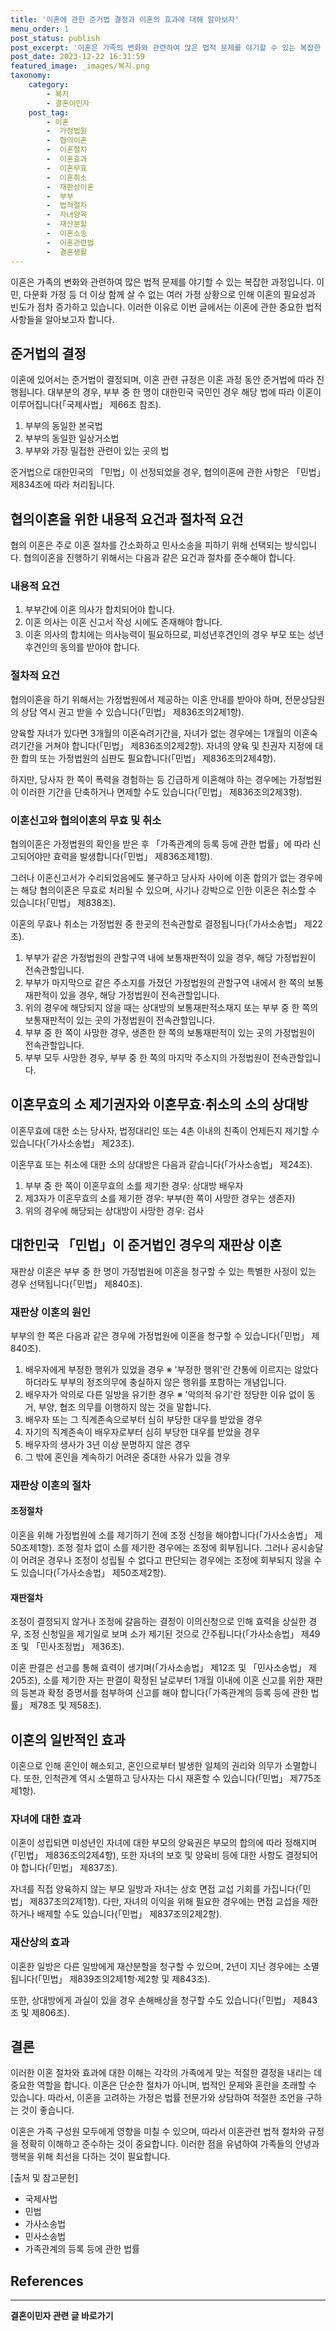 ```yaml
---
title: '이혼에 관한 준거법 결정과 이혼의 효과에 대해 알아보자'
menu_order: 1
post_status: publish
post_excerpt: '이혼은 가족의 변화와 관련하여 많은 법적 문제를 야기할 수 있는 복잡한 과정입니다. 이민, 다문화 가정 등 더 이상 함께 살 수 없는 여러 가정 상황으로 인해 이혼의 필요성과 빈도가 점차 증가하고 있습니다. 이러한 이유로 이번 글에서는 이혼에 관한 중요한 법적 사항들을 알아보고자 합니다.'
post_date: 2023-12-22 16:31:59
featured_image: _images/복지.png
taxonomy:
    category:
        - 복지
        - 결혼이민자
    post_tag:
        - 이혼
        -  가정법원
        -  협의이혼
        -  이혼절차
        -  이혼효과
        -  이혼무효
        -  이혼취소
        -  재판상이혼
        -  부부
        -  법적절차
        -  자녀양육
        -  재산분할
        -  이혼소송
        -  이혼관련법
        -  결혼생활
---
```



이혼은 가족의 변화와 관련하여 많은 법적 문제를 야기할 수 있는 복잡한 과정입니다. 이민, 다문화 가정 등 더 이상 함께 살 수 없는 여러 가정 상황으로 인해 이혼의 필요성과 빈도가 점차 증가하고 있습니다. 이러한 이유로 이번 글에서는 이혼에 관한 중요한 법적 사항들을 알아보고자 합니다.

## 준거법의 결정

이혼에 있어서는 준거법이 결정되며, 이혼 관련 규정은 이혼 과정 동안 준거법에 따라 진행됩니다. 대부분의 경우, 부부 중 한 명이 대한민국 국민인 경우 해당 법에 따라 이혼이 이루어집니다(「국제사법」 제66조 참조).

1. 부부의 동일한 본국법
2. 부부의 동일한 일상거소법
3. 부부와 가장 밀접한 관련이 있는 곳의 법

준거법으로 대한민국의 「민법」이 선정되었을 경우, 협의이혼에 관한 사항은 「민법」 제834조에 따라 처리됩니다.


## 협의이혼을 위한 내용적 요건과 절차적 요건

협의 이혼은 주로 이혼 절차를 간소화하고 민사소송을 피하기 위해 선택되는 방식입니다. 협의이혼을 진행하기 위해서는 다음과 같은 요건과 절차를 준수해야 합니다.

### 내용적 요건

1. 부부간에 이혼 의사가 합치되어야 합니다.
2. 이혼 의사는 이혼 신고서 작성 시에도 존재해야 합니다.
3. 이혼 의사의 합치에는 의사능력이 필요하므로, 피성년후견인의 경우 부모 또는 성년후견인의 동의를 받아야 합니다.

### 절차적 요건

협의이혼을 하기 위해서는 가정법원에서 제공하는 이혼 안내를 받아야 하며, 전문상담원의 상담 역시 권고 받을 수 있습니다(「민법」 제836조의2제1항).

양육할 자녀가 있다면 3개월의 이혼숙려기간을, 자녀가 없는 경우에는 1개월의 이혼숙려기간을 거쳐야 합니다(「민법」 제836조의2제2항). 자녀의 양육 및 친권자 지정에 대한 합의 또는 가정법원의 심판도 필요합니다(「민법」 제836조의2제4항).

하지만, 당사자 한 쪽이 폭력을 경험하는 등 긴급하게 이혼해야 하는 경우에는 가정법원이 이러한 기간을 단축하거나 면제할 수도 있습니다(「민법」 제836조의2제3항).

### 이혼신고와 협의이혼의 무효 및 취소

협의이혼은 가정법원의 확인을 받은 후 「가족관계의 등록 등에 관한 법률」에 따라 신고되어야만 효력을 발생합니다(「민법」 제836조제1항).

그러나 이혼신고서가 수리되었음에도 불구하고 당사자 사이에 이혼 합의가 없는 경우에는 해당 협의이혼은 무효로 처리될 수 있으며, 사기나 강박으로 인한 이혼은 취소할 수 있습니다(「민법」 제838조).

이혼의 무효나 취소는 가정법원 중 한곳의 전속관할로 결정됩니다(「가사소송법」 제22조).

1. 부부가 같은 가정법원의 관할구역 내에 보통재판적이 있을 경우, 해당 가정법원이 전속관할입니다.
2. 부부가 마지막으로 같은 주소지를 가졌던 가정법원의 관할구역 내에서 한 쪽의 보통재판적이 있을 경우, 해당 가정법원이 전속관할입니다.
3. 위의 경우에 해당되지 않을 때는 상대방의 보통재판적소재지 또는 부부 중 한 쪽의 보통재판적이 있는 곳의 가정법원이 전속관할입니다.
4. 부부 중 한 쪽이 사망한 경우, 생존한 한 쪽의 보통재판적이 있는 곳의 가정법원이 전속관할입니다.
5. 부부 모두 사망한 경우, 부부 중 한 쪽의 마지막 주소지의 가정법원이 전속관할입니다.


## 이혼무효의 소 제기권자와 이혼무효·취소의 소의 상대방

이혼무효에 대한 소는 당사자, 법정대리인 또는 4촌 이내의 친족이 언제든지 제기할 수 있습니다(「가사소송법」 제23조).

이혼무효 또는 취소에 대한 소의 상대방은 다음과 같습니다(「가사소송법」 제24조).

1. 부부 중 한 쪽이 이혼무효의 소를 제기한 경우: 상대방 배우자
2. 제3자가 이혼무효의 소를 제기한 경우: 부부(한 쪽이 사망한 경우는 생존자)
3. 위의 경우에 해당되는 상대방이 사망한 경우: 검사


## 대한민국 「민법」이 준거법인 경우의 재판상 이혼

재판상 이혼은 부부 중 한 명이 가정법원에 이혼을 청구할 수 있는 특별한 사정이 있는 경우 선택됩니다(「민법」 제840조).

### 재판상 이혼의 원인

부부의 한 쪽은 다음과 같은 경우에 가정법원에 이혼을 청구할 수 있습니다(「민법」 제840조).

1. 배우자에게 부정한 행위가 있었을 경우
※ '부정한 행위'란 간통에 이르지는 않았다 하더라도 부부의 정조의무에 충실하지 않은 행위를 포함하는 개념입니다.
2. 배우자가 악의로 다른 일방을 유기한 경우
※ '악의적 유기'란 정당한 이유 없이 동거, 부양, 협조 의무를 이행하지 않는 것을 말합니다.
3. 배우자 또는 그 직계존속으로부터 심히 부당한 대우를 받았을 경우
4. 자기의 직계존속이 배우자로부터 심히 부당한 대우를 받았을 경우
5. 배우자의 생사가 3년 이상 분명하지 않은 경우
6. 그 밖에 혼인을 계속하기 어려운 중대한 사유가 있을 경우


### 재판상 이혼의 절차

#### 조정절차

이혼을 위해 가정법원에 소를 제기하기 전에 조정 신청을 해야합니다(「가사소송법」 제50조제1항). 조정 절차 없이 소를 제기한 경우에는 조정에 회부됩니다. 그러나 공시송달이 어려운 경우나 조정이 성립될 수 없다고 판단되는 경우에는 조정에 회부되지 않을 수도 있습니다(「가사소송법」 제50조제2항).

#### 재판절차

조정이 결정되지 않거나 조정에 갈음하는 결정이 이의신청으로 인해 효력을 상실한 경우, 조정 신청일을 제기일로 보며 소가 제기된 것으로 간주됩니다(「가사소송법」 제49조 및 「민사조정법」 제36조).

이혼 판결은 선고를 통해 효력이 생기며(「가사소송법」 제12조 및 「민사소송법」 제205조), 소를 제기한 자는 판결이 확정된 날로부터 1개월 이내에 이혼 신고를 위한 재판의 등본과 확정 증명서를 첨부하여 신고를 해야 합니다(「가족관계의 등록 등에 관한 법률」 제78조 및 제58조).


## 이혼의 일반적인 효과

이혼으로 인해 혼인이 해소되고, 혼인으로부터 발생한 일체의 권리와 의무가 소멸합니다. 또한, 인척관계 역시 소멸하고 당사자는 다시 재혼할 수 있습니다(「민법」 제775조제1항).

### 자녀에 대한 효과

이혼이 성립되면 미성년인 자녀에 대한 부모의 양육권은 부모의 합의에 따라 정해지며(「민법」 제836조의2제4항), 또한 자녀의 보호 및 양육비 등에 대한 사항도 결정되어야 합니다(「민법」 제837조).

자녀를 직접 양육하지 않는 부모 일방과 자녀는 상호 면접 교섭 기회를 가집니다(「민법」 제837조의2제1항). 다만, 자녀의 이익을 위해 필요한 경우에는 면접 교섭을 제한하거나 배제할 수도 있습니다(「민법」 제837조의2제2항).

### 재산상의 효과

이혼한 일방은 다른 일방에게 재산분할을 청구할 수 있으며, 2년이 지난 경우에는 소멸됩니다(「민법」 제839조의2제1항·제2항 및 제843조).

또한, 상대방에게 과실이 있을 경우 손해배상을 청구할 수도 있습니다(「민법」 제843조 및 제806조).

## 결론

이러한 이혼 절차와 효과에 대한 이해는 각각의 가족에게 맞는 적절한 결정을 내리는 데 중요한 역할을 합니다. 이혼은 단순한 절차가 아니며, 법적인 문제와 혼란을 초래할 수 있습니다. 따라서, 이혼을 고려하는 가정은 법률 전문가와 상담하여 적절한 조언을 구하는 것이 좋습니다.

이혼은 가족 구성원 모두에게 영향을 미칠 수 있으며, 따라서 이혼관련 법적 절차와 규정을 정확히 이해하고 준수하는 것이 중요합니다. 이러한 점을 유념하여 가족들의 안녕과 행복을 위해 최선을 다하는 것이 필요합니다.

[출처 및 참고문헌]
- 국제사법
- 민법
- 가사소송법
- 민사소송법
- 가족관계의 등록 등에 관한 법률

## References
<!-- wp:separator -->
<hr class="wp-block-separator has-alpha-channel-opacity"/>
<!-- /wp:separator -->

<!-- wp:group {"backgroundColor":"base","layout":{"type":"constrained"}} -->
<div class="wp-block-group has-base-background-color has-background"><!-- wp:paragraph {"align":"center","fontSize":"medium"} -->
<p class="has-text-align-center has-large-font-size"><strong>결혼이민자 관련 글 바로가기</strong></p>
<!-- /wp:paragraph -->


<!-- wp:latest-posts
{"categories":[{"id":14581,"count":19,"description":"","link":"https://uknowlaw.com/category/%ea%b2%b0%ed%98%bc%ec%9d%b4%eb%af%bc%ec%9e%90/","name":"결혼이민자","slug":"결혼이민자","taxonomy":"category","parent":0,"meta":[],"_links":{"self":[{"href":"https://uknowlaw.com/wp-json/wp/v2/categories/14581"}],"collection":[{"href":"https://uknowlaw.com/wp-json/wp/v2/categories"}],"about":[{"href":"https://uknowlaw.com/wp-json/wp/v2/taxonomies/category"}],"wp:post_type":[{"href":"https://uknowlaw.com/wp-json/wp/v2/posts?categories=14581"}],"curies":[{"name":"wp","href":"https://api.w.org/{rel}","templated":true}]}}],"postsToShow":100,"excerptLength":28,"postLayout":"grid","columns":2,"featuredImageAlign":"left","featuredImageSizeSlug":"large","fontSize":"small"} /--></div>
<!-- /wp:group -->
